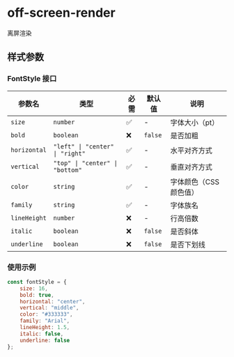 # off-screen-render
离屏渲染

## 样式参数

### FontStyle 接口

| 参数名 | 类型 | 必需 | 默认值 | 说明 |
|--------|------|------|--------|------|
| `size` | `number` | ✅ | - | 字体大小（pt） |
| `bold` | `boolean` | ❌ | `false` | 是否加粗 |
| `horizontal` | `"left" \| "center" \| "right"` | ✅ | - | 水平对齐方式 |
| `vertical` | `"top" \| "center" \| "bottom"` | ✅ | - | 垂直对齐方式 |
| `color` | `string` | ✅ | - | 字体颜色（CSS 颜色值） |
| `family` | `string` | ✅ | - | 字体族名 |
| `lineHeight` | `number` | ❌ | - | 行高倍数 |
| `italic` | `boolean` | ❌ | `false` | 是否斜体 |
| `underline` | `boolean` | ❌ | `false` | 是否下划线 |

### 使用示例

```javascript
const fontStyle = {
    size: 16,
    bold: true,
    horizontal: "center",
    vertical: "middle",
    color: "#333333",
    family: "Arial",
    lineHeight: 1.5,
    italic: false,
    underline: false
};
```

